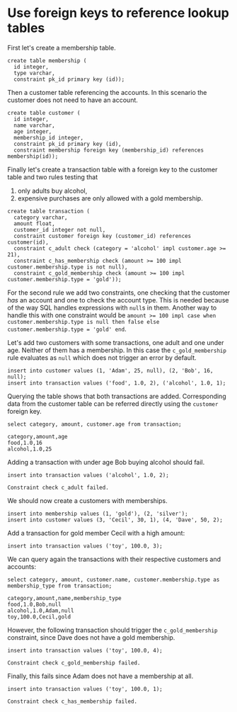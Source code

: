 # Use foreign keys to reference lookup tables

First let's create a membership table.
<!-- RUN -->
```
create table membership (
  id integer,
  type varchar,
  constraint pk_id primary key (id));
```

Then a customer table referencing the accounts. In this scenario the customer does not
need to have an account.
<!-- RUN -->
```
create table customer (
  id integer,
  name varchar,
  age integer,
  membership_id integer,
  constraint pk_id primary key (id),
  constraint membership foreign key (membership_id) references membership(id));
```

Finally let's create a transaction table with a foreign key to the customer table and two
rules testing that
  1) only adults buy alcohol,
  2) expensive purchases are only allowed with a gold membership.
<!-- RUN -->
```
create table transaction (
  category varchar,
  amount float,
  customer_id integer not null,
  constraint customer foreign key (customer_id) references customer(id),
  constraint c_adult check (category = 'alcohol' impl customer.age >= 21),
  constraint c_has_membership check (amount >= 100 impl customer.membership.type is not null),
  constraint c_gold_membership check (amount >= 100 impl customer.membership.type = 'gold'));
```
For the second rule we add two constraints, one checking that the customer _has_ an account
and one to check the account type. This is needed because of the way SQL handles expressions
with `null`s in them. Another way to handle this with one constraint would be
`amount >= 100 impl case when customer.membership.type is null then false else customer.membership.type = 'gold' end`.

Let's add two customers with some transactions, one adult and one under age. Neither of them
has a membership. In this case the `c_gold_membership` rule evaluates as `null` which does
not trigger an error by default.
<!-- RUN -->
```
insert into customer values (1, 'Adam', 25, null), (2, 'Bob', 16, null);
insert into transaction values ('food', 1.0, 2), ('alcohol', 1.0, 1);
```

Querying the table shows that both transactions are added. Corresponding data from the
customer table can be referred directly using the `customer` foreign key.
<!-- TEST -->
```
select category, amount, customer.age from transaction;
```
```
category,amount,age
food,1.0,16
alcohol,1.0,25
```

Adding a transaction with under age Bob buying alcohol should fail.
<!-- ERROR -->
```
insert into transaction values ('alcohol', 1.0, 2);
```
```
Constraint check c_adult failed.
```

We should now create a customers with memberships.
<!-- RUN -->
```
insert into membership values (1, 'gold'), (2, 'silver');
insert into customer values (3, 'Cecil', 30, 1), (4, 'Dave', 50, 2);
```

Add a transaction for gold member Cecil with a high amount:
<!-- RUN -->
```
insert into transaction values ('toy', 100.0, 3);
```

We can query again the transactions with their respective customers and accounts:
<!-- TEST -->
```
select category, amount, customer.name, customer.membership.type as membership_type from transaction;
```
```
category,amount,name,membership_type
food,1.0,Bob,null
alcohol,1.0,Adam,null
toy,100.0,Cecil,gold
```

However, the following transaction should trigger the `c_gold_membership` constraint, since
Dave does not have a gold membership.
<!-- ERROR -->
```
insert into transaction values ('toy', 100.0, 4);
```
```
Constraint check c_gold_membership failed.
```

Finally, this fails since Adam does not have a membership at all.
<!-- ERROR -->
```
insert into transaction values ('toy', 100.0, 1);
```
```
Constraint check c_has_membership failed.
```

